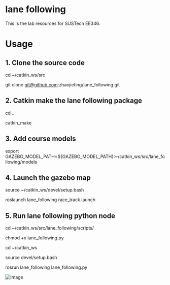 # lane following
This is the lab resources for SUSTech EE346.

# Usage

## 1. Clone the source code
  cd ~/catkin_ws/src
  
  git clone git@github.com:zhaojieting/lane_following.git
  
## 2. Catkin make the lane following package
  cd ..
  
  catkin_make

## 3. Add course models
   export GAZEBO_MODEL_PATH=${GAZEBO_MODEL_PATH}:~/catkin_ws/src/lane_following/models
   
## 4. Launch the gazebo map
   source ~/catkin_ws/devel/setup.bash
   
   roslaunch lane_following race_track.launch 

## 5. Run lane following python node
   
   cd ~/catkin_ws/src/lane_following/scripts/
   
   chmod +x lane_following.py
   
   cd ~/catkin_ws
   
   source devel/setup.bash
   
   rosrun lane_following lane_following.py

 ![image](https://github.com/zhaojieting/linefollowing/blob/main/data/demo.png)
